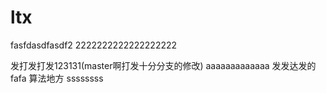 # ltx
fasfdasdfasdf2
2222222222222222222

发打发打发123131(master啊打发十分分支的修改) aaaaaaaaaaaaa
发发达发的fafa
算法地方
ssssssss
